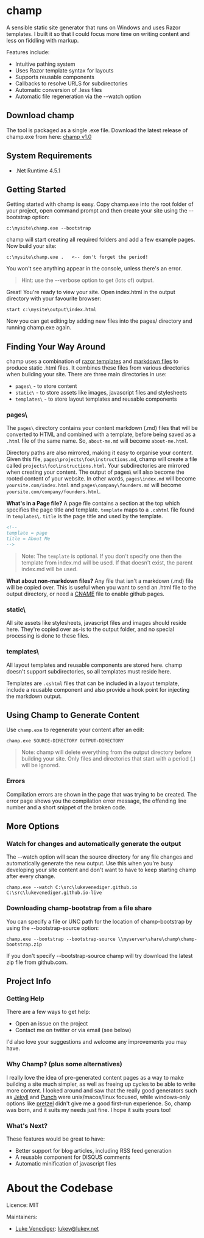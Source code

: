 # champ
A sensible static site generator that runs on Windows and uses Razor templates. I built it so that I could focus more time on writing content and less on fiddling with markup.

Features include:
* Intuitive pathing system
* Uses Razor template syntax for layouts
* Supports reusable components
* Callbacks to resolve URLS for subdirectories
* Automatic conversion of .less files
* Automatic file regeneration via the --watch option

## Download champ
The tool is packaged as a single .exe file. Download the latest release of champ.exe from here: [champ v1.0](https://github.com/lukevenediger/champ/releases/tag/v1.0)

## System Requirements
* .Net Runtime 4.5.1

## Getting Started
Getting started with champ is easy. Copy champ.exe into the root folder of your project, open command prompt 
and then create your site using the --bootstrap option:

```
c:\mysite\champ.exe --bootstrap
```

champ will start creating all required folders and add a few example pages. Now build your site:

```
c:\mysite\champ.exe .   <-- don't forget the period!
```

You won't see anything appear in the console, unless there's an error.

> Hint: use the --verbose option to get (lots of) output.

Great! You're ready to view your site. Open index.html in the output directory with your favourite browser:

```
start c:\mysite\output\index.html
```

Now you can get editing by adding new files into the pages/ directory and running champ.exe again.

## Finding Your Way Around
champ uses a combination of [razor templates](http://weblogs.asp.net/scottgu/archive/2010/07/02/introducing-razor.aspx) and [markdown files](http://daringfireball.net/projects/markdown/syntax) 
to produce static .html files. It combines these files from various directories when building your site. There are three main directories in use:

* `pages\` - to store content 
* `static\` - to store assets like images, javascript files and stylesheets
* `templates\` - to store layout templates and reusable components

### pages\
The `pages\` directory contains your content markdown (.md) files that will be converted to HTML and combined with a template, 
before being saved as a `.html` file of the same name. So, `about-me.md` will become `about-me.html`.

Directory paths are also mirrored, making it easy to organise your content. Given this file, `pages\projects\foo\instructions.md`, 
champ will create a file called `projects\foo\instructions.html`. Your subdirectories are mirrored when creating your content.
The output of pages\ will also become the rooted content of your website. In other words, `pages\index.md` will become `yoursite.com/index.html`
and `pages\company\founders.md` will become `yoursite.com/company/founders.html`.

**What's in a Page file?**
A page file contains a section at the top which specifies the page title and template. `template` maps to a `.cshtml` file found in `templates\`. 
`title` is the page title and used by the template.

```html
<!--
template = page
title = About Me
-->
```

> Note: The `template` is optional. If you don't specify one then the template from index.md will be used. 
If that doesn't exist, the parent index.md will be used.

**What about non-markdown files?**
Any file that isn't a markdown (.md) file will be copied over. This is useful when you want to send an .html file to the output directory, or need a [CNAME](https://help.github.com/articles/setting-up-a-custom-domain-with-pages#setting-the-domain-in-your-repo) file to enable github pages.

### static\
All site assets like stylesheets, javascript files and images should reside here. They're copied over as-is to the output folder, and no special processing is done to these files.

### templates\
All layout templates and reusable components are stored here. champ doesn't support subdirectories, so all templates must reside here. 

Templates are `.cshtml` files that can be included in a layout template, include a reusable component and also provide a hook point for injecting the markdown output.

## Using Champ to Generate Content
Use `champ.exe` to regenerate your content after an edit:

```
champ.exe SOURCE-DIRECTORY OUTPUT-DIRECTORY
```

> Note: champ will delete everything from the output directory before building your site. Only files and directories
that start with a period (.) will be ignored.

### Errors
Compilation errors are shown in the page that was trying to be created. The error page shows you the compilation
error message, the offending line number and a short snippet of the broken code.

## More Options

### Watch for changes and automatically generate the output
The --watch option will scan the source directory for any file changes and automatically generate the
new output. Use this when you're busy developing your site content and don't want to have to keep
starting champ after every change.

```
champ.exe --watch C:\src\lukevenediger.github.io C:\src\lukevenediger.github.io-live
```

### Downloading champ-bootstrap from a file share
You can specify a file or UNC path for the location of champ-bootstrap by using the --bootstrap-source option:

```
champ.exe --bootstrap --bootstrap-source \\myserver\share\champ\champ-bootstrap.zip
```

If you don't specify --bootstrap-source champ will try download the latest zip file from github.com.

## Project Info

### Getting Help
There are a few ways to get help:
* Open an issue on the project
* Contact me on twitter or via email (see below)

I'd also love your suggestions and welcome any improvements you may have.

### Why Champ? (plus some alternatives)
I really love the idea of pre-generated content pages as a way to make building a site much simpler, as well as freeing up cycles
to be able to write more content. I looked around and saw that the really good generators such as [Jekyll](http://github.com/mojombo/jekyll) 
and [Punch](http://laktek.github.com/punch) were unix/macos/linux focused, while windows-only options like [pretzel](https://github.com/Code52/pretzel) 
didn't give me a good first-run experience. So, champ was born, and it suits my needs just fine. I hope it suits yours too!

### What's Next?
These features would be great to have:
* Better support for blog articles, including RSS feed generation
* A reusable component for DISQUS comments
* Automatic minification of javascript files

# About the Codebase
Licence: MIT

Maintainers:
* [Luke Venediger](http://lukevenediger.github.io/): [lukev@lukev.net](mailto:lukev@lukev.net)
